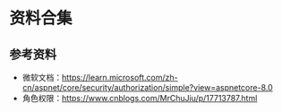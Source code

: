 # 资料合集

## 参考资料
- 微软文档：https://learn.microsoft.com/zh-cn/aspnet/core/security/authorization/simple?view=aspnetcore-8.0
- 角色权限：https://www.cnblogs.com/MrChuJiu/p/17713787.html
